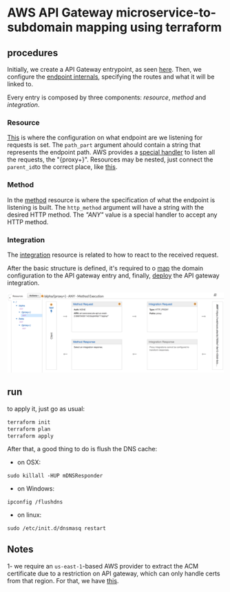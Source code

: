 
# AWS API Gateway microservice-to-subdomain mapping using terraform

## procedures

Initially, we create a API Gateway entrypoint, as seen [here](/modules/apigw/main.tf). Then, we configure the [endpoint internals](/modules/apigw/struct/main.tf), specifying the routes and what it will be linked to.

Every entry is composed by three components: *resource*, *method* and *integration*.

### Resource
[This](/modules/apigw/struct/main.tf#L8-L12) is where the configuration on what endpoint are we listening for requests is set. The `path_part` argument ahould contain a string that represents the endpoint path. AWS provides a [special handler](/modules/apigw/struct/main.tf#L46-L50) to listen all the requests, the "{proxy+}". Resources may be nested, just connect the `parent_id`to the correct place, like [this](https://github.com/paoloo/aws-apigw-msmap/blob/master/modules/apigw/struct/main.tf#L48).

### Method
In the [method](/modules/apigw/struct/main.tf#L14-L22) resource is where the specification of what the endpoint is listening is built. The `http_method` argument will have a string with the desired HTTP method. The *"ANY"* value is a special handler to accept any HTTP method.

### Integration
The [integration](/modules/apigw/struct/main.tf#L24-L34) resource is related to how to react to the received request.

After the basic structure is defined, it's required to o [map](/modules/apigw/deploy/main.tf#L14-L18) the domain configuration to the API gateway entry and, finally, [deploy](/modules/apigw/deploy/main.tf#L7-L11) the API gateway integration.

![a fully functional API GW integration](wk_apigw.png "a woring api gateway")

## run

to apply it, just go as usual:
```
terraform init
terraform plan
terraform apply
```

After that, a good thing to do is flush the DNS cache:
- on OSX:
```
sudo killall -HUP mDNSResponder
```
- on Windows:
```
ipconfig /flushdns
```
- on linux:
```
sudo /etc/init.d/dnsmasq restart
```

## Notes

1- we require an `us-east-1`-based AWS provider to extract the ACM certificate due to a restriction on API gateway, which can only handle certs from that region. For that, we have [this](main.tf#L7-L12).


